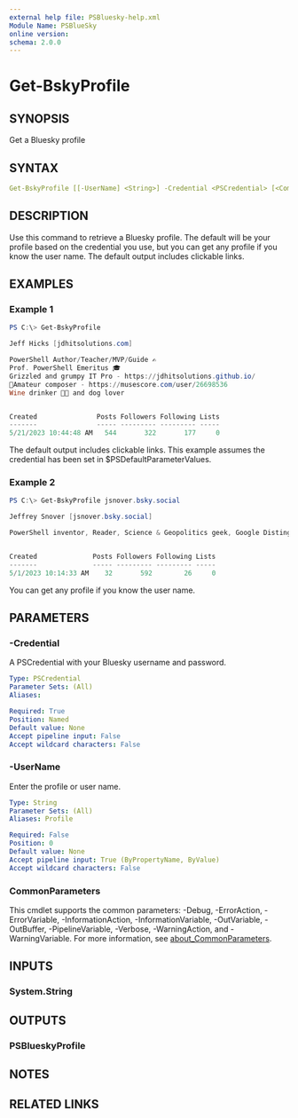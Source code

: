 ```yaml
---
external help file: PSBluesky-help.xml
Module Name: PSBlueSky
online version:
schema: 2.0.0
---
```


# Get-BskyProfile

## SYNOPSIS

Get a Bluesky profile

## SYNTAX

```yaml
Get-BskyProfile [[-UserName] <String>] -Credential <PSCredential> [<CommonParameters>]
```

## DESCRIPTION

Use this command to retrieve a Bluesky profile. The default will be your profile based on the credential you use, but you can get any profile if you know the user name. The default output includes clickable links.

## EXAMPLES

### Example 1

```powershell
PS C:\> Get-BskyProfile

Jeff Hicks [jdhitsolutions.com]

PowerShell Author/Teacher/MVP/Guide ✍️
Prof. PowerShell Emeritus 🎓
Grizzled and grumpy IT Pro - https://jdhitsolutions.github.io/
🎼Amateur composer - https://musescore.com/user/26698536
Wine drinker 🍷🐶 and dog lover


Created               Posts Followers Following Lists
-------               ----- --------- --------- -----
5/21/2023 10:44:48 AM   544       322       177     0
```

The default output includes clickable links. This example assumes the credential has been set in $PSDefaultParameterValues.

### Example 2

```powershell
PS C:\> Get-BskyProfile jsnover.bsky.social

Jeffrey Snover [jsnover.bsky.social]

PowerShell inventor, Reader, Science & Geopolitics geek, Google Distinguished Engineer


Created              Posts Followers Following Lists
-------              ----- --------- --------- -----
5/1/2023 10:14:33 AM    32       592        26     0
```

You can get any profile if you know the user name.

## PARAMETERS

### -Credential

A PSCredential with your Bluesky username and password.

```yaml
Type: PSCredential
Parameter Sets: (All)
Aliases:

Required: True
Position: Named
Default value: None
Accept pipeline input: False
Accept wildcard characters: False
```

### -UserName

Enter the profile or user name.

```yaml
Type: String
Parameter Sets: (All)
Aliases: Profile

Required: False
Position: 0
Default value: None
Accept pipeline input: True (ByPropertyName, ByValue)
Accept wildcard characters: False
```

### CommonParameters

This cmdlet supports the common parameters: -Debug, -ErrorAction, -ErrorVariable, -InformationAction, -InformationVariable, -OutVariable, -OutBuffer, -PipelineVariable, -Verbose, -WarningAction, and -WarningVariable. For more information, see [about_CommonParameters](http://go.microsoft.com/fwlink/?LinkID=113216).

## INPUTS

### System.String

## OUTPUTS

### PSBlueskyProfile

## NOTES

## RELATED LINKS
